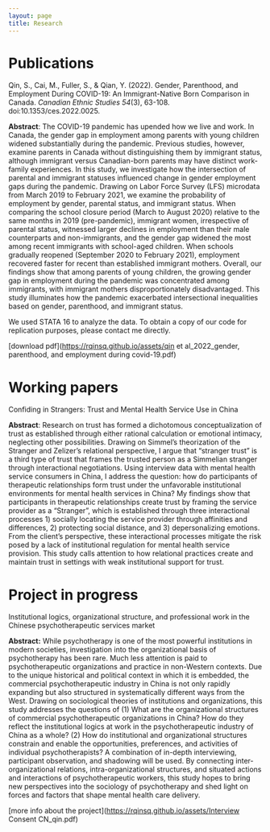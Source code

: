 ```yaml
---
layout: page
title: Research
---
```

# Publications
Qin, S., Cai, M., Fuller, S., & Qian, Y. (2022). Gender, Parenthood, and Employment During COVID-19: An Immigrant-Native Born Comparison in Canada. _Canadian Ethnic Studies 54_(3), 63-108. doi:10.1353/ces.2022.0025.

**Abstract**: The COVID-19 pandemic has upended how we live and work. In Canada, the gender gap in employment among parents with young children widened substantially during the pandemic. Previous studies, however, examine parents in Canada without distinguishing them by immigrant status, although immigrant versus Canadian-born parents may have distinct work-family experiences. In this study, we investigate how the intersection of parental and immigrant statuses influenced change in gender employment gaps during the pandemic. Drawing on Labor Force Survey (LFS) microdata from March 2019 to February 2021, we examine the probability of employment by gender, parental status, and immigrant status. When comparing the school closure period (March to August 2020) relative to the same months in 2019 (pre-pandemic), immigrant women, irrespective of parental status, witnessed larger declines in employment than their male counterparts and non-immigrants, and the gender gap widened the most among recent immigrants with school-aged children. When schools gradually reopened (September 2020 to February 2021), employment recovered faster for recent than established immigrant mothers. Overall, our findings show that among parents of young children, the growing gender gap in employment during the pandemic was concentrated among immigrants, with immigrant mothers disproportionately disadvantaged. This study illuminates how the pandemic exacerbated intersectional inequalities based on gender, parenthood, and immigrant status.

We used STATA 16 to analyze the data. To obtain a copy of our code for replication purposes, please contact me directly. 

[download pdf](https://rqinsq.github.io/assets/qin et al_2022_gender, parenthood, and employment during covid-19.pdf)

# Working papers
Confiding in Strangers: Trust and Mental Health Service Use in China

**Abstract**: Research on trust has formed a dichotomous conceptualization of trust as established through either rational calculation or emotional intimacy, neglecting other possibilities. Drawing on Simmel’s theorization of the Stranger and Zelizer’s relational perspective, I argue that “stranger trust” is a third type of trust that frames the trusted person as a Simmelian stranger through interactional negotiations. Using interview data with mental health service consumers in China, I address the question: how do participants of therapeutic relationships form trust under the unfavorable institutional environments for mental health services in China? My findings show that participants in therapeutic relationships create trust by framing the service provider as a “Stranger”, which is established through three interactional processes 1) socially locating the service provider through affinities and differences, 2) protecting social distance, and 3) depersonalizing emotions. From the client’s perspective, these interactional processes mitigate the risk posed by a lack of institutional regulation for mental health service provision. This study calls attention to how relational practices create and maintain trust in settings with weak institutional support for trust.

# Project in progress
Institutional logics, organizational structure, and professional work in the Chinese psychotherapeutic services market

**Abstract:** While psychotherapy is one of the most powerful institutions in modern societies, investigation into the organizational basis of psychotherapy has been rare. Much less attention is paid to psychotherapeutic organizations and practice in non-Western contexts. Due to the unique historical and political context in which it is embedded, the commercial psychotherapeutic industry in China is not only rapidly expanding but also structured in systematically different ways from the West. Drawing on sociological theories of institutions and organizations, this study addresses the questions of (1) What are the organizational structures of commercial psychotherapeutic organizations in China? How do they reflect the institutional logics at work in the psychotherapeutic industry of China as a whole? (2) How do institutional and organizational structures constrain and enable the opportunities, preferences, and activities of individual psychotherapists? A combination of in-depth interviewing, participant observation, and shadowing will be used. By connecting inter-organizational relations, intra-organizational structures, and situated actions and interactions of psychotherapeutic workers, this study hopes to bring new perspectives into the sociology of psychotherapy and shed light on forces and factors that shape mental health care delivery.

[more info about the project](https://rqinsq.github.io/assets/Interview Consent CN_qin.pdf)